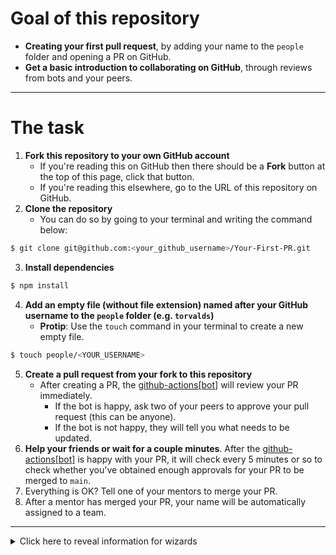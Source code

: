# Goal of this repository

- **Creating your first pull request**, by adding your name to the `people` folder and opening a PR on GitHub.
- **Get a basic introduction to collaborating on GitHub**, through reviews from bots and your peers.

---

# The task

1. **Fork this repository to your own GitHub account**
   - If you're reading this on GitHub then there should be a **Fork** button at the top of this page, click that button.
   - If you're reading this elsewhere, go to the URL of this repository on GitHub.
2. **Clone the repository**
   - You can do so by going to your terminal and writing the command below:

```bash
$ git clone git@github.com:<your_github_username>/Your-First-PR.git
```

3. **Install dependencies**

```bash
$ npm install
```

4. **Add an empty file (without file extension) named after your GitHub username to the `people` folder (e.g. `torvalds`)**
   - **Protip**: Use the `touch` command in your terminal to create a new empty file.

```bash
$ touch people/<YOUR_USERNAME>
```

5. **Create a pull request from your fork to this repository**
   - After creating a PR, the [github-actions[bot]](https://github.com/apps/github-actions) will review your PR immediately.
     - If the bot is happy, ask two of your peers to approve your pull request (this can be anyone).
     - If the bot is not happy, they will tell you what needs to be updated.
6. **Help your friends or wait for a couple minutes**. After the [github-actions[bot]](https://github.com/apps/github-actions) is happy with your PR, it will check every 5 minutes or so to check whether you've obtained enough approvals for your PR to be merged to `main`.
7. Everything is OK? Tell one of your mentors to merge your PR.
8. After a mentor has merged your PR, your name will be automatically assigned to a team.

---

<details>
   <summary>Click here to reveal information for wizards</summary>

# Files and folders

- `.github`
  - `actions`
    - `check-approvals`
      - `action.yml`: Action definition
      - `check-approvals.js`: Action source code
    - `check-pull-request`: Action definition
      - `action.yml`: Action definition
      - `check-pull-request`: Action source code
    - `create-teams`
      - `action.yml`: Action definition
      - `create-teams.js`: Action source code
  - `workflows`
    - `check-approvals.yml`: Action configuration, you can define check interval here (5 mins is GitHub restriction).
    - `check-pull-request.yml`: Action configuration
    - `create-teams.yml`: Action configuration, you can define team size and total people here.
- `.husky`
  - `.gitignore`
  - `pre-commit`: File that contains commands to execute pre-commit.
- `.very_secret_folder`
  - `dist`: Folder containing the compiled GitHub Actions source code (compiled using `@vercel/ncc` in `build.sh`).
  - `scripts`: Folder containing build script(s), this is referenced in the `package.json`
- `people`: This is where people will add their GitHub username as a file to, this folder is used in `check-pull-request` and `create-teams` actions.
  - For `check-pull-request` we check whether the file name matches the PR opener's username.
  - For `create-teams` we use this folder as base to assign people to `teams.json`.
- `public`: This is a folder we'll automagically deploy on each merge to main (after the `create-teams` action). This will showcase the generated teams.
  - `resources`
    - `magic.js`: A small React component that represents the elements we'll show to the user. It's included through a `text/babel` tag in `index.html` allowing us to use modern JS and React. If you want to change how the teams are presented you can do so here.
    - `styles.css`: Simple stylesheet to create a somewhat presentable team overview.
    - `teams.json`: Contains the teams that were generated in `create-teams` GitHub Action.
  - `index.html`: Simple `index.html` that represents the team overview page. This page includes React, ReactDOM, and Babel through a simple `script` tag. If you wish to add new elements, you can do so here.
  </details>
